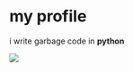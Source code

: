 # my profile

i write garbage code in **python**

[![](https://www.codewars.com/users/gnayuy/badges/large)](https://www.codewars.com/users/gnayuy)

